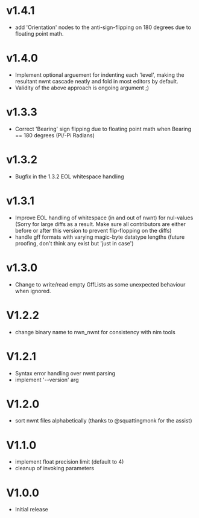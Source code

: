 # v1.4.1
- add 'Orientation' nodes to the anti-sign-flipping on 180 degrees due to floating point math.

# v1.4.0
- Implement optional arguement for indenting each 'level', making the resultant nwnt cascade neatly and fold in most editors by default.
- Validity of the above approach is ongoing argument ;)

# v1.3.3
- Correct 'Bearing' sign flipping due to floating point math when Bearing == 180 degrees (Pi/-Pi Radians)

# v1.3.2
- Bugfix in the 1.3.2 EOL whitespace handling

# v1.3.1
- Improve EOL handling of whitespace (in and out of nwnt) for nul-values (Sorry for large diffs as a result. Make sure all contributors are either before or after this version to prevent flip-flopping on the diffs)
- handle gff formats with varying magic-byte datatype lengths (future proofing, don't think any exist but 'just in case')

# v1.3.0
- Change to write/read empty GffLists as some unexpected behaviour when ignored.

# V1.2.2
- change binary name to nwn_nwnt for consistency with nim tools

# V1.2.1
- Syntax error handling over nwnt parsing
- implement '--version' arg

# V1.2.0
- sort nwnt files alphabetically (thanks to @squattingmonk for the assist)

# V1.1.0
- implement float precision limit (default to 4)
- cleanup of invoking parameters

# V1.0.0
- Initial release
